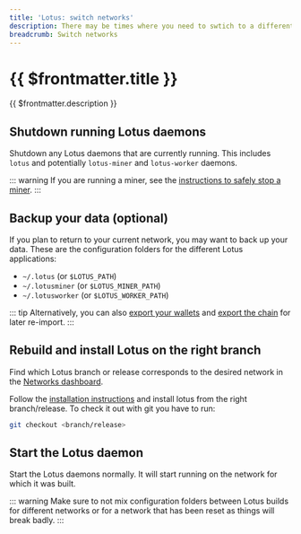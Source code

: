 ```yaml
---
title: 'Lotus: switch networks'
description: There may be times where you need to swtich to a different Filecoin network, or need to reconnect to a network after a network reset. This guide will show you how to switch between different Filecoin networks with Lotus.
breadcrumb: Switch networks
---
```


# {{ $frontmatter.title }}

{{ $frontmatter.description }}

## Shutdown running Lotus daemons

Shutdown any Lotus daemons that are currently running. This includes `lotus` and potentially `lotus-miner` and `lotus-worker` daemons.

::: warning
If you are running a miner, see the [instructions to safely stop a miner](../../mine/lotus/daemon-lifecycle.md).
:::

## Backup your data (optional)

If you plan to return to your current network, you may want to back up your data. These are the configuration folders for the different Lotus applications:

- `~/.lotus` (or `$LOTUS_PATH`)
- `~/.lotusminer` (or `$LOTUS_MINER_PATH`)
- `~/.lotusworker` (or `$LOTUS_WORKER_PATH`)

::: tip
Alternatively, you can also [export your wallets](send-and-receive-fil.md) and [export the chain](chain-snapshots.md) for later re-import.
:::

## Rebuild and install Lotus on the right branch

Find which Lotus branch or release corresponds to the desired network in the [Networks dashboard](https://networks.filecoin.io).

Follow the [installation instructions](installation) and install lotus from the right branch/release. To check it out with git you have to run:

```sh
git checkout <branch/release>
```

## Start the Lotus daemon

Start the Lotus daemons normally. It will start running on the network for which it was built.

::: warning
Make sure to not mix configuration folders between Lotus builds for different networks or for a network that has been reset as things will break badly.
:::
